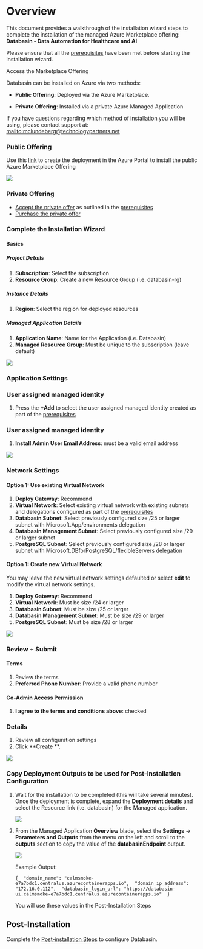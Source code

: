 # Overview

This document provides a walkthrough of the installation wizard steps to
complete the installation of the managed Azure Marketplace offering:
**Databasin - Data Automation for Healthcare and AI**

Please ensure that all the
[prerequisites](https://github.com/tpidai/databasin/blob/main/docs/databasin_prerequisites_for_azure.md#resource-provider-requirements)
have been met before starting the installation wizard.

Access the Marketplace Offering

Databasin can be installed on Azure via two methods:

- **Public Offering**: Deployed via the Azure Marketplace.

- **Private Offering**: Installed via a private Azure Managed
  Application

If you have questions regarding which method of installation you will be
using, please contact support at:
[mailto:mclundeberg@technologypartners.net](mailto:mclundeberg@technologypartners.net)

### Public Offering

Use this [link](https://portal.azure.com/#create/technologypartnersinc1724763413158.tpidatabasintpidatabasin_0) to create the deployment in the Azure Portal to install the public Azure Marketplace Offering

![](./install/media/image1.png)

### Private Offering

 - [Accept the private offer](https://learn.microsoft.com/en-us/marketplace/private-offers-accept-offer)
as outlined in the [prerequisites](https://github.com/tpidai/databasin/blob/main/docs/databasin_prerequisites_for_azure.md#private-offering-requirements)
 - [Purchase the private offer](https://learn.microsoft.com/en-us/marketplace/private-offers-purchase#purchase-the-private-offer) 

### Complete the Installation Wizard
#### Basics
##### Project Details
1. **Subscription**: Select the subscription
1. **Resource Group**: Create a new Resource Group (i.e. databasin-rg) 
##### Instance Details
1. **Region**: Select the region for deployed resources
##### Managed Application Details
1. **Application Name**: Name for the Application (i.e. Databasin)
1. **Managed Resource Group**: Must be unique to the subscription (leave default)

![](./install/media/image2.png)

### Application Settings
### User assigned managed identity
1. Press the **+Add** to select the user assigned managed identity created as part of the [prerequisites](https://github.com/tpidai/databasin/blob/main/docs/databasin_prerequisites_for_azure.md#managed-identity-requirements)
### User assigned managed identity
1. **Install Admin User Email Address**: must be a valid email address

![](./install/media/image3.png)

### Network Settings
#### Option 1: Use existing Virtual Network
1. **Deploy Gateway**: Recommend
1. **Virtual Network**: Select existing virtual network with existing subnets and delegations configured as part of the [prerequisites](https://github.com/tpidai/databasin/blob/main/docs/databasin_prerequisites_for_azure.md#network-requirements)
1. **Databasin Subnet**: Select previously configured size /25 or larger subnet with Microsoft.App/environments delegation
1. **Databasin Management Subnet**: Select previously configured size /29 or larger subnet
1. **PostgreSQL Subnet**: Select previously configured size /28 or larger subnet with Microsoft.DBforPostgreSQL/flexibleServers delegation

#### Option 1: Create new Virtual Network
You may leave the new virtual network settings defaulted or select **edit** to modify the virtual network settings.
1. **Deploy Gateway**: Recommend
1. **Virtual Network**: Must be size /24 or larger
1. **Databasin Subnet**: Must be size /25 or larger
1. **Databasin Management Subnet**: Must be size /29 or larger
1. **PostgreSQL Subnet**: Must be size /28 or larger

![](./install/media/image4.png)

### Review + Submit
#### Terms
1. Review the terms
1. **Preferred Phone Number**: Provide a valid phone number
#### Co-Admin Access Permission
1. **I agree to the terms and conditions above**: checked

### Details

1. Review all configuration settings
2. Click **Create **. 

![](./install/media/image5.png)


### Copy Deployment Outputs to be used for Post-Installation Configuration
1. Wait for the installation to be completed (this will take several minutes). Once the deployment is complete, expand the **Deployment details** and select the Resource link (i.e. databasin) for the Managed application.

   ![](./install/media/image6.png)


1. From the Managed Application **Overview** blade, select the **Settings** -> **Parameters and Outputs** from the menu on the left and scroll to the **outputs** section to copy the value of the **databasinEndpoint** output.
   
   ![](./install/media/image9.png)
  
   Example Output:
   ``` 
   {  "domain_name": "calmsmoke-e7a7bdc1.centralus.azurecontainerapps.io",  "domain_ip_address": "172.16.0.112",  "databasin_login_url": "https://databasin-ui.calmsmoke-e7a7bdc1.centralus.azurecontainerapps.io"  }
   ```
   You will use these values in the Post-Installation Steps

## Post-Installation
Complete the [Post-installation Steps](https://github.com/tpidai/databasin/blob/main/docs/databasin_post_install_for_azure.md) to configure Databasin.

